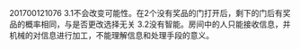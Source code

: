 201700121076
3.1不会改变可能性。在2个没有奖品的门打开后，剩下的门后有奖品的概率相同，与是否更改选择无关
3.2没有智能。房间中的人只能接收信息，并机械的对信息进行加工，不能理解信息和处理手段的意义。
